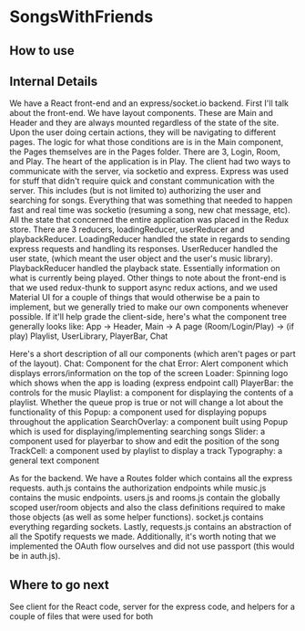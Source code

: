 # SongsWithFriends

## How to use


## Internal Details
We have a React front-end and an express/socket.io backend. 
First I'll talk about the front-end. We have layout components. These are Main and Header and they are always mounted regardless of the state of the site. Upon the user doing certain actions, they will be navigating to different pages. The logic for what those conditions are is in the Main component, the Pages themselves are in the Pages folder. There are 3, Login, Room, and Play.  The heart of the application is in Play.
The client had two ways to communicate with the server, via socketio and express. Express was used for stuff that didn't require quick and constant communication with the server. This includes (but is not limited to) authorizing the user and searching for songs. Everything that was something that needed to happen fast and real time was socketio (resuming a song, new chat message, etc). All the state that concerned the entire application was placed in the Redux store. There are 3 reducers, loadingReducer, userReducer and playbackReducer. LoadingReducer handled the state in regards to sending express requests and handling its responses. UserReducer handled the user state, (which meant the user object and the user's music library). PlaybackReducer handled the playback state. Essentially information on what is currently being played.
Other things to note about the front-end is that we used redux-thunk to support async redux actions, and we used Material UI for a couple of things that would otherwise be a pain to implement, but we generally tried to make our own components whenever possible.
If it'll help grade the client-side, here's what the component tree generally looks like:
App -> Header, Main -> A page (Room/Login/Play) -> (if play) Playlist, UserLibrary, PlayerBar, Chat

Here's a short description of all our components (which aren't pages or part of the layout).
Chat: Component for the chat
Error: Alert component which displays errors/information on the top of the screen
Loader: Spinning logo which shows when the app is loading (express endpoint call)
PlayerBar: the controls for the music
Playlist: a component for displaying the contents of a playlist. Whether the queue prop is true or not will change a lot about the functionality of this
Popup: a component used for displaying popups throughout the application
SearchOverlay: a component built using Popup which is used for displaying/implementing searching songs
Slider: a component used for playerbar to show and edit the position of the song
TrackCell: a component used by playlist to display a track
Typography: a general text component

As for the backend. We have a Routes folder which contains all the express requests. auth.js contains the authorization endpoints while music.js contains the music endpoints. users.js and rooms.js contain the globally scoped user/room objects and also the class definitions required to make those objects (as well as some helper functions). socket.js contains everything regarding sockets. Lastly, requests.js contains an abstraction of all the Spotify requests we made. Additionally, it's worth noting that we implemented the OAuth flow ourselves and did not use passport (this would be in auth.js). 

## Where to go next
See client for the React code, server for the express code, and helpers for a couple of files that were used for both
